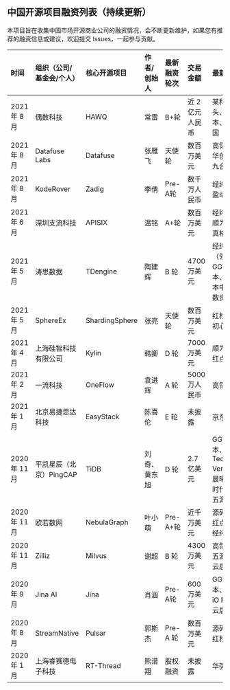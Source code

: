 ## 中国开源项目融资列表（持续更新）

本项目旨在收集中国市场开源商业公司的融资情况，会不断更新维护，如果您有推荐的融资信息或建议，欢迎提交 Issues，一起参与贡献。

| 时间 | 组织（公司/基金会/个人） | 核心开源项目 | 作者/创始人 | 最新融资轮次 | 交易金额 | 最新投资方 |
| :-- | :-- | :-- | :-- | :-- | :-- | :-- |
| 2021 年 8 月 | 偶数科技 | HAWQ | 常雷 | B+轮 | 近 2 亿元人民币 | 某科技巨头、红杉资本、红点中国 |
| 2021 年 8 月 | Datafuse Labs | Datafuse | 张雁飞 | 天使轮 | 数百万美元 | 高瓴资本、华创资本、九合创投 |
| 2021 年 8 月 | KodeRover | Zadig | 李倩 | Pre-A轮 | 数千万人民币 | 经纬中国、盈动资本 |
| 2021 年 6 月 | 深圳支流科技 | APISIX | 温铭 | A+轮 | 数百万美元 | 经纬中国、顺为资本、真格基金 |
| 2021 年 5 月 | 涛思数据 | TDengine | 陶建辉 | B 轮 | 4700 万美元 | 经纬中国（领投）、GGV 纪源资本、红杉资本中国、指数资本 |
| 2021 年 5 月 | SphereEx | ShardingSphere | 张亮 | 天使轮 | 数百万美元 | 红杉中国、初心资本 |
| 2021 年 4 月 | 上海硅智科技有限公司 | Kylin | 韩卿 | D 轮 | 7000 万美元 | 顺为资本、红点中国等 |
| 2021 年 2 月 | 一流科技 | OneFlow | 袁进辉 | A 轮 | 5000 万人民币 | 高瓴资本 |
| 2021 年 1 月 | 北京易捷思达科技 | EasyStack | 陈喜伦 | E 轮 | 未披露 | 京东数科 |
| 2020 年 11 月 | 平凯星辰（北京）PingCAP | TiDB | 刘奇、黄东旭 | D 轮 | 2.7 亿美元 | GGV 纪源资本、Access Technology Ventures、晨曦投资、时代资本、 五源资本等 |
| 2020 年 11 月 | 欧若数网 | NebulaGraph | 叶小萌 | Pre-A+轮 | 近千万美元 | 源码资本、红点中国、经纬中国 |
| 2020 年 11 月 | Zilliz | Milvus | 谢超 | B 轮 | 4300 万美元 | 高瓴资本、五源资本、云启资本等 |
| 2020 年 9 月 | Jina AI | Jina | 肖涵 | Pre-A轮 | 600 万美元 | GGV 纪源资本、SAP、iO Fund、云启资本 |
| 2020 年 8 月 | StreamNative | Pulsar | 郭斯杰 | Pre-A 轮 | 数百万美元 | 源码资本、红杉中国 |
| 2020 年 1 月 | 上海睿赛德电子科技 | RT-Thread | 熊谱翔 | 股权融资 | 未披露 | 华强 PCB |

